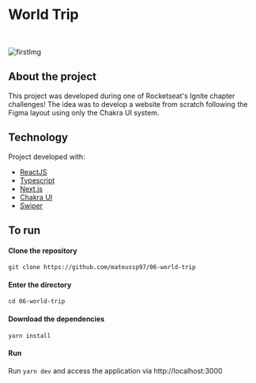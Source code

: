 # World Trip

&nbsp;

![firstImg](https://user-images.githubusercontent.com/71772559/113537236-741f7980-95ae-11eb-8e58-dc35845007c5.png)

## About the project

This project was developed during one of Rocketseat's Ignite chapter challenges! The idea was to develop a website from scratch following the Figma layout using only the Chakra UI system.

## Technology

Project developed with:

- [ReactJS](https://reactjs.org/)
- [Typescript](https://www.typescriptlang.org/)
- [Next.js](https://nextjs.org/)
- [Chakra UI](https://chakra-ui.com/)
- [Swiper](https://swiperjs.com/react)

## To run

#### Clone the repository

`git clone https://github.com/mateussp97/06-world-trip`

#### Enter the directory

`cd 06-world-trip`

#### Download the dependencies

`yarn install`

#### Run

Run `yarn dev` and access the application via http://localhost:3000
